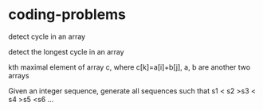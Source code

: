coding-problems
===============

detect cycle in an array

detect the longest cycle in an array

kth maximal element of array c, where c[k]=a[i]+b[j], a, b are another two arrays

Given an integer sequence, generate all sequences such that s1 < s2 >s3 < s4 >s5 <s6 ...
